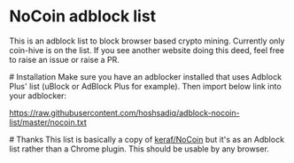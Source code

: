 # NoCoin adblock list
This is an adblock list to block browser based crypto mining. Currently only coin-hive is on the list. If you see another website doing this deed, feel free to raise an issue or raise a PR.

# Installation
Make sure you have an adblocker installed that uses Adblock Plus' list (uBlock or AdBlock Plus for example). Then import below link into your adblocker:

https://raw.githubusercontent.com/hoshsadiq/adblock-nocoin-list/master/nocoin.txt

# Thanks
This list is basically a copy of [keraf/NoCoin](https://github.com/keraf/NoCoin) but it's as an Adblock list rather than a Chrome plugin. This should be usable by any browser.
